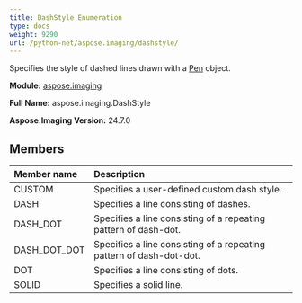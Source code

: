 ```yaml
---
title: DashStyle Enumeration
type: docs
weight: 9290
url: /python-net/aspose.imaging/dashstyle/
---
```


Specifies the style of dashed lines drawn with a [Pen](/imaging/python-net/aspose.imaging/pen/) object.

**Module:** [aspose.imaging](/imaging/python-net/aspose.imaging/)

**Full Name:** aspose.imaging.DashStyle

**Aspose.Imaging Version:** 24.7.0

## **Members**
| **Member name** | **Description** |
| :- | :- |
| CUSTOM | Specifies a user-defined custom dash style. |
| DASH | Specifies a line consisting of dashes. |
| DASH_DOT | Specifies a line consisting of a repeating pattern of dash-dot. |
| DASH_DOT_DOT | Specifies a line consisting of a repeating pattern of dash-dot-dot. |
| DOT | Specifies a line consisting of dots. |
| SOLID | Specifies a solid line. |
